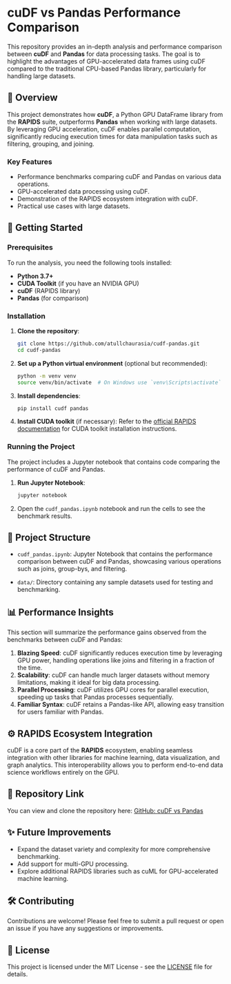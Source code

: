 # cuDF vs Pandas Performance Comparison

This repository provides an in-depth analysis and performance comparison between **cuDF** and **Pandas** for data processing tasks. The goal is to highlight the advantages of GPU-accelerated data frames using cuDF compared to the traditional CPU-based Pandas library, particularly for handling large datasets.

## 📖 Overview

This project demonstrates how **cuDF**, a Python GPU DataFrame library from the **RAPIDS** suite, outperforms **Pandas** when working with large datasets. By leveraging GPU acceleration, cuDF enables parallel computation, significantly reducing execution times for data manipulation tasks such as filtering, grouping, and joining.

### Key Features

- Performance benchmarks comparing cuDF and Pandas on various data operations.
- GPU-accelerated data processing using cuDF.
- Demonstration of the RAPIDS ecosystem integration with cuDF.
- Practical use cases with large datasets.
  
## 🚀 Getting Started

### Prerequisites

To run the analysis, you need the following tools installed:

- **Python 3.7+**
- **CUDA Toolkit** (if you have an NVIDIA GPU)
- **cuDF** (RAPIDS library)
- **Pandas** (for comparison)

### Installation

1. **Clone the repository**:
    ```bash
    git clone https://github.com/atullchaurasia/cudf-pandas.git
    cd cudf-pandas
    ```

2. **Set up a Python virtual environment** (optional but recommended):
    ```bash
    python -m venv venv
    source venv/bin/activate  # On Windows use `venv\Scripts\activate`
    ```

3. **Install dependencies**:
    ```bash
    pip install cudf pandas
    ```

4. **Install CUDA toolkit** (if necessary):
    Refer to the [official RAPIDS documentation](https://rapids.ai/start.html) for CUDA toolkit installation instructions.

### Running the Project

The project includes a Jupyter notebook that contains code comparing the performance of cuDF and Pandas.

1. **Run Jupyter Notebook**:
    ```bash
    jupyter notebook
    ```

2. Open the `cudf_pandas.ipynb` notebook and run the cells to see the benchmark results.

## 📝 Project Structure

- `cudf_pandas.ipynb`: Jupyter Notebook that contains the performance comparison between cuDF and Pandas, showcasing various operations such as joins, group-bys, and filtering.
  
- `data/`: Directory containing any sample datasets used for testing and benchmarking.

## 📊 Performance Insights

This section will summarize the performance gains observed from the benchmarks between cuDF and Pandas:

1. **Blazing Speed**: cuDF significantly reduces execution time by leveraging GPU power, handling operations like joins and filtering in a fraction of the time.
2. **Scalability**: cuDF can handle much larger datasets without memory limitations, making it ideal for big data processing.
3. **Parallel Processing**: cuDF utilizes GPU cores for parallel execution, speeding up tasks that Pandas processes sequentially.
4. **Familiar Syntax**: cuDF retains a Pandas-like API, allowing easy transition for users familiar with Pandas.

## ⚙️ RAPIDS Ecosystem Integration

cuDF is a core part of the **RAPIDS** ecosystem, enabling seamless integration with other libraries for machine learning, data visualization, and graph analytics. This interoperability allows you to perform end-to-end data science workflows entirely on the GPU.

## 📂 Repository Link

You can view and clone the repository here: [GitHub: cuDF vs Pandas](https://github.com/atullchaurasia/cudf-pandas)

## ✨ Future Improvements

- Expand the dataset variety and complexity for more comprehensive benchmarking.
- Add support for multi-GPU processing.
- Explore additional RAPIDS libraries such as cuML for GPU-accelerated machine learning.

## 🛠️ Contributing

Contributions are welcome! Please feel free to submit a pull request or open an issue if you have any suggestions or improvements.

## 📄 License

This project is licensed under the MIT License - see the [LICENSE](LICENSE) file for details.

